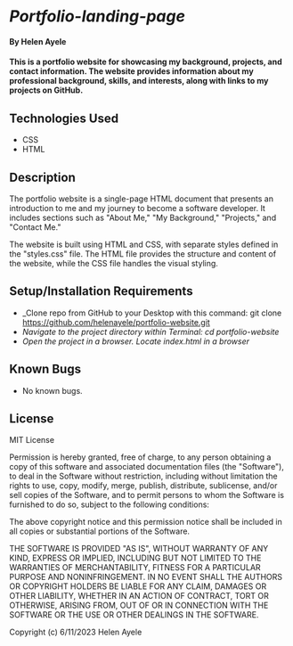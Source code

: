 # _Portfolio-landing-page_

#### By Helen Ayele

#### This is a portfolio website for showcasing my background, projects, and contact information. The website provides information about my professional background, skills, and interests, along with links to my projects on GitHub.


## Technologies Used

* CSS
* HTML


## Description

The portfolio website is a single-page HTML document that presents an introduction to me and my journey to become a software developer. It includes sections such as "About Me," "My Background," "Projects," and "Contact Me."

The website is built using HTML and CSS, with separate styles defined in the "styles.css" file. The HTML file provides the structure and content of the website, while the CSS file handles the visual styling.

## Setup/Installation Requirements

* _Clone repo from GitHub to your Desktop with this command: git clone https://github.com/helenayele/portfolio-website.git
* _Navigate to the project directory within Terminal: cd portfolio-website_
* _Open the project in a browser. Locate index.html in a browser_


## Known Bugs

* No known bugs.

## License

MIT License

Permission is hereby granted, free of charge, to any person obtaining a copy
of this software and associated documentation files (the "Software"), to deal
in the Software without restriction, including without limitation the rights
to use, copy, modify, merge, publish, distribute, sublicense, and/or sell
copies of the Software, and to permit persons to whom the Software is
furnished to do so, subject to the following conditions:

The above copyright notice and this permission notice shall be included in all
copies or substantial portions of the Software.

THE SOFTWARE IS PROVIDED "AS IS", WITHOUT WARRANTY OF ANY KIND, EXPRESS OR IMPLIED, INCLUDING BUT NOT LIMITED TO THE WARRANTIES OF MERCHANTABILITY, FITNESS FOR A PARTICULAR PURPOSE AND NONINFRINGEMENT. IN NO EVENT SHALL THE AUTHORS OR COPYRIGHT HOLDERS BE LIABLE FOR ANY CLAIM, DAMAGES OR OTHER LIABILITY, WHETHER IN AN ACTION OF CONTRACT, TORT OR OTHERWISE, ARISING FROM, OUT OF OR IN CONNECTION WITH THE SOFTWARE OR THE USE OR OTHER DEALINGS IN THE
SOFTWARE.


Copyright (c) 6/11/2023 Helen Ayele
